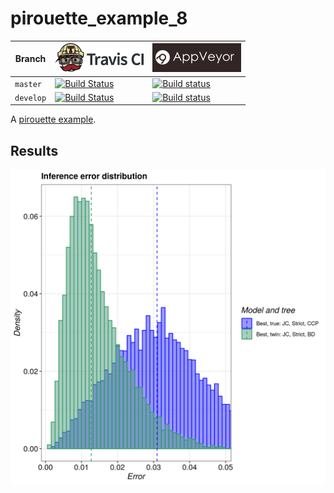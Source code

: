 # pirouette_example_8

Branch   |[![Travis CI logo](pics/TravisCI.png)](https://travis-ci.com)                                                                                               |[![AppVeyor logo](pics/AppVeyor.png)](https://appveyor.com)                                                                                               
---------|------------------------------------------------------------------------------------------------------------------------------------------------------------|--------------------------------------------------------------------------------------------------------------------------------------------------------------------------------------------
`master` |[![Build Status](https://travis-ci.com/richelbilderbeek/pirouette_example_8.svg?branch=master)](https://travis-ci.com/richelbilderbeek/pirouette_example_8) |[![Build status](https://ci.appveyor.com/api/projects/status/qrsbf95h5vufrify/branch/master?svg=true)](https://ci.appveyor.com/project/richelbilderbeek/pirouette-example-8/branch/master)
`develop`|[![Build Status](https://travis-ci.com/richelbilderbeek/pirouette_example_8.svg?branch=develop)](https://travis-ci.com/richelbilderbeek/pirouette_example_8)|[![Build status](https://ci.appveyor.com/api/projects/status/qrsbf95h5vufrify/branch/develop?svg=true)](https://ci.appveyor.com/project/richelbilderbeek/pirouette-example-8/branch/develop)

A [pirouette example](https://github.com/richelbilderbeek/pirouette_examples).

## Results

![](example_8_314/errors.png)
